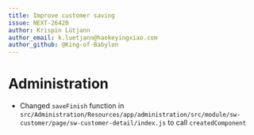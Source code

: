 ```yaml
---
title: Improve customer saving
issue: NEXT-26420
author: Krispin Lütjann
author_email: k.luetjann@haokeyingxiao.com
author_github: @King-of-Babylon
---
```


# Administration
* Changed `saveFinish` function in `src/Administration/Resources/app/administration/src/module/sw-customer/page/sw-customer-detail/index.js` to call `createdComponent`

